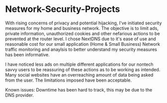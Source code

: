 # Network-Security-Projects

With rising concerns of privacy and potential hijacking, I've initiated security measures for my home and business network.
The objective is to limit ads, private information, unauthorized cookies and other nefarious actions to be prevented at the router level.
I chose NextDNS due to it's ease of use and reasonable cost for our small application (Home & Small Business)
Network traffic monitoring and anaylsis to better understand my security measures has been informative.

I have noticed less ads on multiple different applications for our nontech savvy users to be reassuring of these actions as to be working as intended.
Many social websites have an overreaching amount of data being asked from the user. The limitations imposed have been acceptable.

Known issues: Downtime has been hard to track, this may be due to the DNS provider.
